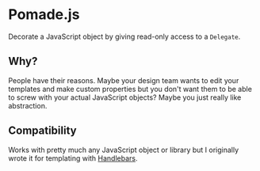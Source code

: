 Pomade.js
===========
Decorate a JavaScript object by giving read-only access to a `Delegate`.

## Why?
People have their reasons. Maybe your design team wants to edit your templates and make custom properties but you don't want them to be able to screw with your actual JavaScript objects? Maybe you just really like abstraction.

## Compatibility
Works with pretty much any JavaScript object or library but I originally wrote it for templating with [Handlebars](https://github.com/wycats/handlebars.js/).